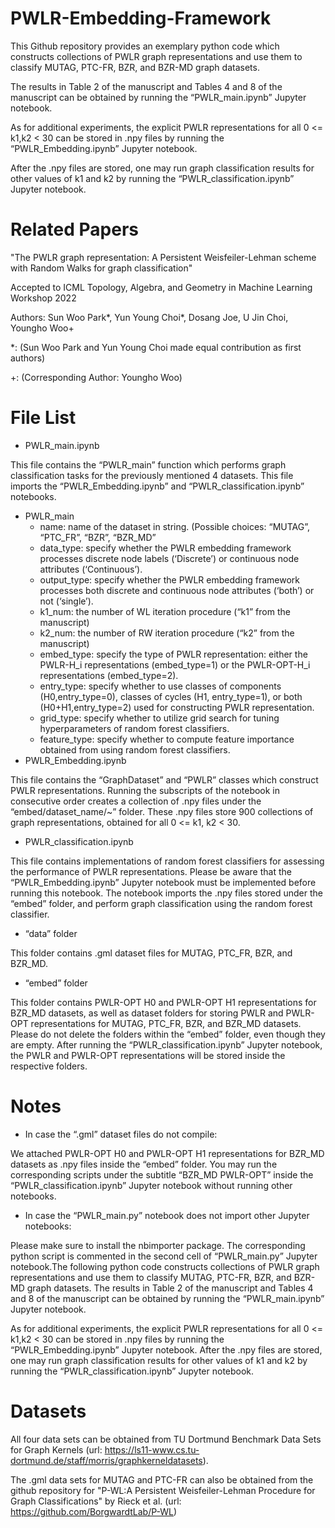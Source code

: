 # PWLR-Embedding-Framework
This Github repository provides an exemplary python code which constructs collections of PWLR graph representations and use them to classify MUTAG, PTC-FR, BZR, and BZR-MD graph datasets. 

The results in Table 2 of the manuscript and Tables 4 and 8 of the manuscript can be obtained by running the “PWLR_main.ipynb” Jupyter notebook.

As for additional experiments, the explicit PWLR representations for all 0 <= k1,k2 < 30 can be stored in .npy files by running the “PWLR_Embedding.ipynb” Jupyter notebook. 

After the .npy files are stored, one may run graph classification results for other values of k1 and k2 by running the “PWLR_classification.ipynb” Jupyter notebook.

# Related Papers
"The PWLR graph representation: A Persistent Weisfeiler-Lehman scheme with Random Walks for graph classification"

Accepted to ICML Topology, Algebra, and Geometry in Machine Learning Workshop 2022

Authors: Sun Woo Park*, Yun Young Choi*, Dosang Joe, U Jin Choi, Youngho Woo+

*: (Sun Woo Park and Yun Young Choi made equal contribution as first authors)

+: (Corresponding Author: Youngho Woo)

# File List
- PWLR_main.ipynb

This file contains the “PWLR_main” function which performs graph classification tasks for the previously mentioned 4 datasets. This file imports the “PWLR_Embedding.ipynb” and “PWLR_classification.ipynb” notebooks.

- PWLR_main
  - name: name of the dataset in string. (Possible choices: “MUTAG”, “PTC_FR”, “BZR”, “BZR_MD”
  - data_type: specify whether the PWLR embedding framework processes discrete node labels (‘Discrete’) or continuous node attributes (‘Continuous’).
  - output_type: specify whether the PWLR embedding framework processes both discrete and continuous node attributes (‘both’) or not (‘single’).
  - k1_num: the number of WL iteration procedure (“k1” from the manuscript)
  - k2_num: the number of RW iteration procedure (“k2” from the manuscript)
  - embed_type: specify the type of PWLR representation: either the PWLR-H_i representations (embed_type=1) or the PWLR-OPT-H_i representations (embed_type=2).
  - entry_type: specify whether to use classes of components (H0,entry_type=0), classes of cycles (H1, entry_type=1), or both (H0+H1,entry_type=2) used for constructing PWLR representation.
  - grid_type: specify whether to utilize grid search for tuning hyperparameters of random forest classifiers.
  - feature_type: specify whether to compute feature importance obtained from using random forest classifiers.
- PWLR_Embedding.ipynb

This file contains the “GraphDataset” and “PWLR” classes which construct PWLR representations. Running the subscripts of the notebook in consecutive order creates a collection of .npy files under the “embed/dataset_name/~” folder. These .npy files store 900 collections of graph representations, obtained for all 0 <= k1, k2 < 30.
- PWLR_classification.ipynb

This file contains implementations of random forest classifiers for assessing the performance of PWLR representations. Please be aware that the “PWLR_Embedding.ipynb” Jupyter notebook must be implemented before running this notebook. The notebook imports the .npy files stored under the “embed” folder, and perform graph classification using the random forest classifier.
- “data” folder

This folder contains .gml dataset files for MUTAG, PTC_FR, BZR, and BZR_MD.
- “embed” folder

This folder contains PWLR-OPT H0 and PWLR-OPT H1 representations for BZR_MD datasets, as well as dataset folders for storing PWLR and PWLR-OPT representations for MUTAG, PTC_FR, BZR, and BZR_MD datasets. Please do not delete the folders within the “embed” folder, even though they are empty. After running the “PWLR_classification.ipynb” Jupyter notebook, the PWLR and PWLR-OPT representations will be stored inside the respective folders.

# Notes
- In case the “.gml” dataset files do not compile:

We attached PWLR-OPT H0 and PWLR-OPT H1 representations for BZR_MD datasets
as .npy files inside the “embed” folder. You may run the corresponding scripts under the subtitle “BZR_MD PWLR-OPT” inside the “PWLR_classification.ipynb” Jupyter notebook without running other notebooks.

- In case the “PWLR_main.py” notebook does not import other Jupyter notebooks:

Please make sure to install the nbimporter package. The corresponding python script is commented in the second cell of “PWLR_main.py” Jupyter notebook.The following python code constructs collections of PWLR graph representations and use them to classify MUTAG, PTC-FR, BZR, and BZR-MD graph datasets. The results in Table 2 of the manuscript and Tables 4 and 8 of the manuscript can be obtained by running the “PWLR_main.ipynb” Jupyter notebook.

As for additional experiments, the explicit PWLR representations for all 0 <= k1,k2 < 30 can be stored in .npy files by running the “PWLR_Embedding.ipynb” Jupyter notebook. After the .npy files are stored, one may run graph classification results for other values of k1 and k2 by running the “PWLR_classification.ipynb” Jupyter notebook.

# Datasets

All four data sets can be obtained from TU Dortmund Benchmark Data Sets for Graph Kernels (url: https://ls11-www.cs.tu-dortmund.de/staff/morris/graphkerneldatasets). 

The .gml data sets for MUTAG and PTC-FR can also be obtained from the github repository for "P-WL:A Persistent Weisfeiler-Lehman Procedure for Graph Classifications" by Rieck et al. (url: https://github.com/BorgwardtLab/P-WL)
